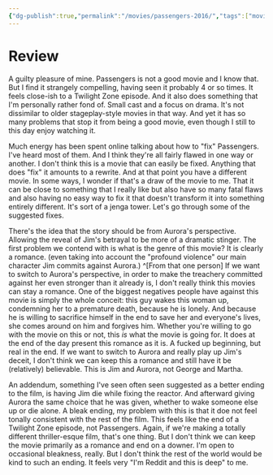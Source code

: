 ```yaml
---
{"dg-publish":true,"permalink":"/movies/passengers-2016/","tags":["movies"],"created":"2024-03-11","updated":"2025-03-13"}
---
```



# Review

A guilty pleasure of mine. Passengers is not a good movie and I know that. But I find it strangely compelling, having seen it probably 4 or so times. It feels close-ish to a Twilight Zone episode. And it also does something that I'm personally rather fond of. Small cast and a focus on drama. It's not dissimilar to older stageplay-style movies in that way. And yet it has so many problems that stop it from being a good movie, even though I still to this day enjoy watching it.

Much energy has been spent online talking about how to "fix" Passengers. I've heard most of them. And I think they're all fairly flawed in one way or another. I don't think this is a movie that can easily be fixed. Anything that does "fix" it amounts to a rewrite. And at that point you have a different movie. In some ways, I wonder if that's a draw of the movie to me. That it can be close to something that I really like but also have so many fatal flaws and also having no easy way to fix it that doesn't transform it into something entirely different. It's sort of a jenga tower. Let's go through some of the suggested fixes.

There's the idea that the story should be from Aurora's perspective. Allowing the reveal of Jim's betrayal to be more of a dramatic stinger. The first problem we contend with is what is the genre of this movie? It is clearly a romance. (even taking into account the "profound violence" our main character Jim commits against Aurora.) ^[From that one person] If we want to switch to Aurora's perspective, in order to make the treachery committed against her even stronger than it already is, I don't really think this movies can stay a romance. One of the biggest negatives people have against this movie is simply the whole conceit: this guy wakes this woman up, condemning her to a premature death, because he is lonely. And because he is willing to sacrifice himself in the end to save her and everyone's lives, she comes around on him and forgives him. Whether you're willing to go with the movie on this or not, this *is* what the movie is going for. It does at the end of the day present this romance as it is. A fucked up beginning, but real in the end. If we want to switch to Aurora and really play up Jim's deceit, I don't think we can keep this a romance and still have it be (relatively) believable. This is Jim and Aurora, not George and Martha.

An addendum, something I've seen often seen suggested as a better ending to the film, is having Jim die while fixing the reactor. And afterward giving Aurora the same choice that he was given, whether to wake someone else up or die alone. A bleak ending, my problem with this is that it doe not feel tonally consistent with the rest of the film. This feels like the end of a Twilight Zone episode, not Passengers. Again, if we're making a totally different thriller-esque film, that's one thing. But I don't think we can keep the movie primarily as a romance and end on a downer. I'm open to occasional bleakness, really. But I don't think the rest of the world would be kind to such an ending. It feels very "I'm Reddit and this is deep" to me.
